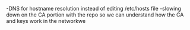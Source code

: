 -DNS for hostname resolution instead of editing /etc/hosts file
-slowing down on the CA portion with the repo so we can understand how the CA and keys work in the networkwe